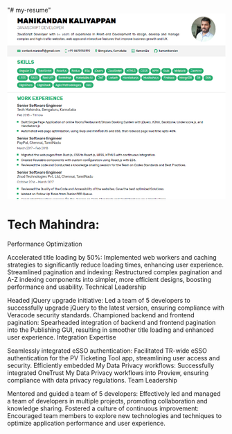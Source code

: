 "# my-resume"
![alt text](img/resume-screenshot.PNG)

# Tech Mahindra:

Performance Optimization

Accelerated title loading by 50%: Implemented web workers and caching strategies to significantly reduce loading times, enhancing user experience.
Streamlined pagination and indexing: Restructured complex pagination and A-Z indexing components into simpler, more efficient designs, boosting performance and usability.
Technical Leadership

Headed jQuery upgrade initiative: Led a team of 5 developers to successfully upgrade jQuery to the latest version, ensuring compliance with Veracode security standards.
Championed backend and frontend pagination: Spearheaded integration of backend and frontend pagination into the Publishing GUI, resulting in smoother title loading and enhanced user experience.
Integration Expertise

Seamlessly integrated eSSO authentication: Facilitated TR-wide eSSO authentication for the PV Ticketing Tool app, streamlining user access and security.
Efficiently embedded My Data Privacy workflows: Successfully integrated OneTrust My Data Privacy workflows into Proview, ensuring compliance with data privacy regulations.
Team Leadership

Mentored and guided a team of 5 developers: Effectively led and managed a team of developers in multiple projects, promoting collaboration and knowledge sharing.
Fostered a culture of continuous improvement: Encouraged team members to explore new technologies and techniques to optimize application performance and user experience.
